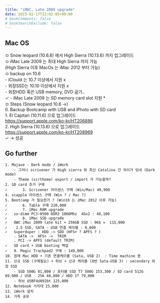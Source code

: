 ```yaml
---
title: "iMAC, Late 2009 upgrade"
date: 2023-02-17T22:02:05+09:00
# bookComments: false
# bookSearchExclude: false
---
```


## Mac OS
ㅁ Snow leopard (10.6.8) 에서 High Sierra (10.13.6) 까지 업그레이드  
ㅁ iMac Late 2009 는 최대 High Sierra 까지 가능   
	(High Sierra 이후 MacOs 는 iMac 2012 부터 가능)  
ㅁ backup on 10.6  
	- iClould 는 10.7 이상에서 지원 x  
	- 외장SSD는 10.10 이상에서 지원 x  
	- 외장HDD 혹은 USB memory, DVD 굽기..   
	✓	- iMac Late 2009 는 SD memory card slot 지원 *  
ㅁ Steps (Snow leopard 10.6 ->)   
	0. Backup Bootcamp with USB and iPhoto with SD card  
	1. El Capitan (10.11.6) 으로 업그레이드   
		https://support.apple.com/ko-kr/HT206886  
	2. High Sierra (10.13.6) 으로 업그레이드   
		https://support.apple.com/ko-kr/HT208969  
	✓		->  성공  

## Go further  
	1. Mojave - Dark mode / iWork  
		- 그러나 scrivener 가 High sierra 와 최신 Catalina 간 차이가 있네 (Dark mode)  
		- Theme (scrtheme) export / import 가 가능할까?  
	2. SD card 추가 구매  
	✓		3. Scrivener 라이센스 구매 (Win/Mac) 49,900  
	4. scapple 라이센스 구매 (Win ? / Mac ?)  
	5. Bootcamp 가 필요한가 ? (Win10 는 iMac 2012 이후 가능)  
	✓		6. Table 구매 220,000  
	✓		7. iMac RAM upgrade   
	✓	so-dimm PC3-8500 DDR3 1066Mhz  4Gx2 : 48,100   
	✓		8. iMac SSD upgrade   
	✓	OWC iMac 2009 late kit + 256GB SSD : 96$ =  115,000  
	✓	 2.5 SSD, SATA - USB 연결 케이블 : 9,800  
	✓	Superduper : HDD -> SDD (HFS+ ? APFS ? )  
		. SATA ->  HFS+ ->  TRIM   
		. PCI -> APFS (default TRIM)  
	✓	SD card + USB booting 백업  
	✓	9. Magic Trackpad2 구매 : 149,000   
	10. 원래 Mac HDD + 기존 연결케이블 (Sata, USB 2)  : Time machine 용   
	11. 신규 SSD (구매필요) + 허브 + 신규 케이블 (8번 Sata-USB 3) : secondary 외장 SSD  
		- SSD 500G 81,000 / 포터블 SSD T7 500G 153,300 / SD card 512G 89,000 / USB   256 48,800 / HDD 1T 79,000  
		- 허브 USBF4U092bt 125,000  
	12. Notebook 거치대 25,000  
	13. iWork 설치  
	14. 가족 공유  
